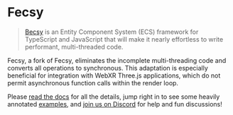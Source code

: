 # Fecsy

> [Becsy](https://github.com/LastOliveGames/becsy) is an Entity Component System (ECS) framework for TypeScript and JavaScript that will make it nearly effortless to write performant, multi-threaded code.

Fecsy, a fork of Fecsy, eliminates the incomplete multi-threading code and converts all operations to synchronous. This adaptation is especially beneficial for integration with WebXR Three.js applications, which do not permit asynchronous function calls within the render loop.

Please [read the docs](https://felixtrz.github.io/fecsy/) for all the details, jump right in to see some heavily annotated [examples](./examples), and [join us on Discord](https://discord.gg/X72ct6hZSr) for help and fun discussions!
